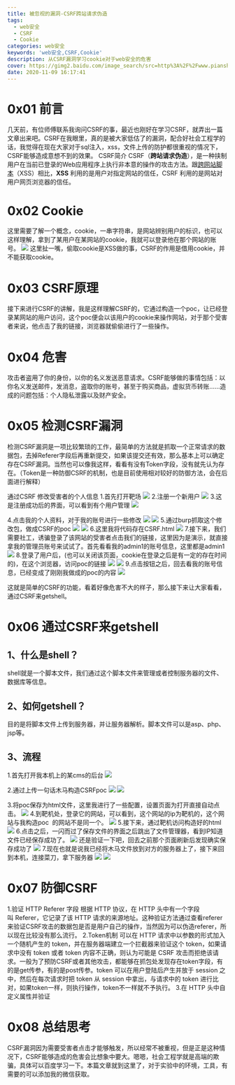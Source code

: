 ```yaml
---
title: 被忽视的漏洞-CSRF跨站请求伪造
tags: 
  - web安全
  - CSRF
  - Cookie
categories: web安全
keywords: 'web安全,CSRF,Cookie'
description: 从CSRF漏洞学习cookie对于web安全的危害
cover: https://gimg2.baidu.com/image_search/src=http%3A%2F%2Fwww.pianshen.com%2Fimages%2F744%2F5338f05ea641c337635df38c44dcd4f0.png&refer=http%3A%2F%2Fwww.pianshen.com&app=2002&size=f9999,10000&q=a80&n=0&g=0n&fmt=jpeg?sec=1630747376&t=8d4387e192b14d4412c6f21e854951f5
date: 2020-11-09 16:17:41
---
```


<meta name="referrer" content="no-referrer"/>

# 0x01 前言

几天前，有位师傅联系我询问CSRF的事，最近也刚好在学习CSRF，就弄出一篇文章出来吧。CSRF在我眼里，真的是被大家低估了的漏洞，配合好社会工程学的话，我觉得在现在大家对于sql注入，xss，文件上传的防护都很重视的情况下，CSRF能够造成意想不到的效果。
CSRF简介
CSRF（**跨站请求伪造**），是一种挟制用户在当前已登录的Web应用程序上执行非本意的操作的攻击方法。跟[跨网站脚本](https://baike.baidu.com/item/%E8%B7%A8%E7%BD%91%E7%AB%99%E8%84%9A%E6%9C%AC)（XSS）相比，**XSS** 利用的是用户对指定网站的信任，CSRF 利用的是网站对用户网页浏览器的信任。

# 0x02 Cookie

这里需要了解一个概念，cookie，一串字符串，是网站辨别用户的标识，也可以这样理解，拿到了某用户在某网站的cookie，我就可以登录他在那个网站的账号。
![](https://cdn.nlark.com/yuque/0/2021/png/12366538/1612317575665-8a8af458-2a41-42ba-ab39-dc1b0ccb3997.png#align=left&display=inline&height=193&margin=%5Bobject%20Object%5D&originHeight=822&originWidth=1764&status=done&style=none&width=415)
这里扯一嘴，偷取cookie是XSS做的事，CSRF的作用是借用cookie，并不能获取cookie。

# 0x03 CSRF原理

接下来进行CSRF的讲解，我是这样理解CSRF的，它通过构造一个poc，让已经登录某网站的用户访问，这个poc便会以该用户的cookie来操作网站，对于那个受害者来说，他点击了我的链接，浏览器就偷偷进行了一些操作。

# 0x04 危害

攻击者盗用了你的身份，以你的名义发送恶意请求。CSRF能够做的事情包括：以你名义发送邮件，发消息，盗取你的账号，甚至于购买商品，虚拟货币转账......造成的问题包括：个人隐私泄露以及财产安全。

# 0x05 检测CSRF漏洞

检测CSRF漏洞是一项比较繁琐的工作，最简单的方法就是抓取一个正常请求的数据包，去掉Referer字段后再重新提交，如果该提交还有效，那么基本上可以确定存在CSRF漏洞。当然也可以像我这样，看看有没有Token字段，没有就先认为存在。（Token是一种防御CSRF的机制，也是目前使用相对较好的防御方法，会在后面进行解释）

通过CSRF 修改受害者的个人信息
1.首先打开靶场
![](https://cdn.nlark.com/yuque/0/2021/png/12366538/1612317576172-fdae19b7-7517-4745-bbd1-d3108537ec73.png#align=left&display=inline&height=195&margin=%5Bobject%20Object%5D&originHeight=902&originWidth=1920&status=done&style=none&width=416)
2.注册一个新用户
![](https://cdn.nlark.com/yuque/0/2021/png/12366538/1612317576618-3c455c98-0ccd-4585-935a-026da67cd7aa.png#align=left&display=inline&height=195&margin=%5Bobject%20Object%5D&originHeight=902&originWidth=1920&status=done&style=none&width=416)
3.这是注册成功后的界面，可以看到有个用户管理
![](https://cdn.nlark.com/yuque/0/2021/png/12366538/1612317576852-50d8a2b8-4766-4030-acd6-4f25e300c97f.png#align=left&display=inline&height=183&margin=%5Bobject%20Object%5D&originHeight=735&originWidth=1669&status=done&style=none&width=416)

4.点击我的个人资料，对于我的账号进行一些修改
![](https://cdn.nlark.com/yuque/0/2021/png/12366538/1612317577219-a78ec569-bb05-4d57-a4bb-f211c4f3a77c.png#align=left&display=inline&height=128&margin=%5Bobject%20Object%5D&originHeight=288&originWidth=931&status=done&style=none&width=415)
![](https://cdn.nlark.com/yuque/0/2021/png/12366538/1612317577777-d9f0f503-a28b-4f2f-822b-42caf10fe7e9.png#align=left&display=inline&height=233&margin=%5Bobject%20Object%5D&originHeight=755&originWidth=1342&status=done&style=none&width=415)
5.通过burp抓取这个修改包，做成CSRF的poc
![](https://cdn.nlark.com/yuque/0/2021/png/12366538/1612317578303-f5676351-cfb0-459b-a596-d8dc8e1ec799.png#align=left&display=inline&height=210&margin=%5Bobject%20Object%5D&originHeight=863&originWidth=1704&status=done&style=none&width=415)
![](https://cdn.nlark.com/yuque/0/2021/png/12366538/1612317578849-a5f906aa-3d34-4a14-9378-c5b320e8a8b7.png#align=left&display=inline&height=375&margin=%5Bobject%20Object%5D&originHeight=787&originWidth=871&status=done&style=none&width=415)
6.这里我将代码存在CSRF.html
![](https://cdn.nlark.com/yuque/0/2021/png/12366538/1612317579367-678ec02a-3533-4bd7-b396-bece13463417.png#align=left&display=inline&height=147&margin=%5Bobject%20Object%5D&originHeight=421&originWidth=1191&status=done&style=none&width=416)
7.接下来，我们需要社工，诱骗登录了该网站的受害者点击我们的链接，这里因为是演示，就直接拿我的管理员账号来试试了。首先看看我的admin1的账号信息，这里都是admin1
![](https://cdn.nlark.com/yuque/0/2021/png/12366538/1612317579884-76ddacfe-cb5a-4ead-93bc-a6aa3f7e701d.png#align=left&display=inline&height=216&margin=%5Bobject%20Object%5D&originHeight=835&originWidth=1601&status=done&style=none&width=415)
8.登录了用户后，(也可以关闭该页面，cookie在登录之后是有一定的存在时间的)，在这个浏览器，访问poc的链接
![](https://cdn.nlark.com/yuque/0/2021/png/12366538/1612317580294-17a7df2a-59fa-4d4b-b163-26f164792b43.png#align=left&display=inline&height=139&margin=%5Bobject%20Object%5D&originHeight=278&originWidth=829&status=done&style=none&width=415)
![](https://cdn.nlark.com/yuque/0/2021/png/12366538/1612317580878-91f8b916-affe-45c8-a056-d423965a1fae.png#align=left&display=inline&height=111&margin=%5Bobject%20Object%5D&originHeight=189&originWidth=705&status=done&style=none&width=415)
9.点击按钮之后，回去看我的账号信息，已经变成了刚刚我做成的poc的内容
![](https://cdn.nlark.com/yuque/0/2021/png/12366538/1612317582113-1a84b1d7-d28f-4b7f-abe8-85c8ad0c180e.png#align=left&display=inline&height=234&margin=%5Bobject%20Object%5D&originHeight=727&originWidth=1295&status=done&style=none&width=416)

这就是简单的CSRF的功能，看着好像危害不大的样子，那么接下来让大家看看，通过CSRF来getshell。

# 0x06 通过CSRF来getshell

## 1、什么是shell？
shell就是一个脚本文件，我们通过这个脚本文件来管理或者控制服务器的文件、数据库等信息。
## 2、如何getshell？
目的是将脚本文件上传到服务器，并让服务器解析。脚本文件可以是asp、php、jsp等。

## 3、流程

1.首先打开我本机上的某cms的后台
![](https://cdn.nlark.com/yuque/0/2021/png/12366538/1612317582636-ffccb573-3a21-4b5a-88c3-6d6162562111.png#align=left&display=inline&height=231&margin=%5Bobject%20Object%5D&originHeight=696&originWidth=1256&status=done&style=none&width=416)


2.通过上传一句话木马构造CSRFpoc
![](https://cdn.nlark.com/yuque/0/2021/png/12366538/1612317583155-5333caa9-9546-4baa-9017-ffeca88fda3c.png#align=left&display=inline&height=177&margin=%5Bobject%20Object%5D&originHeight=671&originWidth=1580&status=done&style=none&width=416)
![](https://cdn.nlark.com/yuque/0/2021/png/12366538/1612317583689-637dfc12-9278-4ddc-8a7a-afecfe13d07b.png#align=left&display=inline&height=298&margin=%5Bobject%20Object%5D&originHeight=675&originWidth=940&status=done&style=none&width=415)

3.将poc保存为html文件，这里我进行了一些配置，设置页面为打开直接自动点击。
![](https://cdn.nlark.com/yuque/0/2021/png/12366538/1612317584018-ca75c982-737a-41a2-8a22-c05aed0a2f4e.png#align=left&display=inline&height=175&margin=%5Bobject%20Object%5D&originHeight=703&originWidth=1920&status=done&style=none&width=477)
4.到靶机处，登录它的网站，可以看到，这个网站的ip为靶机的，这个网站与我构造poc  的网站不是同一个。
![](https://cdn.nlark.com/yuque/0/2021/png/12366538/1612317584541-63e6ebf9-7b18-43b8-8134-b5d40d4b90cb.png#align=left&display=inline&height=245&margin=%5Bobject%20Object%5D&originHeight=749&originWidth=1270&status=done&style=none&width=415)
5.接下来，通过靶机访问构造好的html
![](https://cdn.nlark.com/yuque/0/2021/png/12366538/1612317585031-bbcac406-020f-4caa-a996-7ce4857b9d46.png#align=left&display=inline&height=137&margin=%5Bobject%20Object%5D&originHeight=384&originWidth=1164&status=done&style=none&width=416)
6.点击之后，一闪而过了保存文件的界面之后跳出了文件管理器，看到IP知道文件已经保存成功了。
![](https://cdn.nlark.com/yuque/0/2021/png/12366538/1612317585542-404664fc-7061-4812-a95f-8ffff4562569.png#align=left&display=inline&height=184&margin=%5Bobject%20Object%5D&originHeight=568&originWidth=1280&status=done&style=none&width=415)
还是验证一下吧，回去之前那个页面刷新后发现确实保存成功了
![](https://cdn.nlark.com/yuque/0/2021/png/12366538/1612317586014-06a09b2f-9033-4715-a5d2-20a7dc0a4e97.png#align=left&display=inline&height=248&margin=%5Bobject%20Object%5D&originHeight=761&originWidth=1273&status=done&style=none&width=415)
7.现在也就是说我已经将木马文件放到对方的服务器上了，接下来回到本机，连接菜刀，拿下服务器
![](https://cdn.nlark.com/yuque/0/2021/png/12366538/1612317586564-9db664a5-45ff-497f-a00b-7024fd2d4a17.png#align=left&display=inline&height=186&margin=%5Bobject%20Object%5D&originHeight=725&originWidth=1625&status=done&style=none&width=416)
![](https://cdn.nlark.com/yuque/0/2021/png/12366538/1612317587075-2f880b21-12a0-4fc7-91e5-9803851f01ff.png#align=left&display=inline&height=186&margin=%5Bobject%20Object%5D&originHeight=725&originWidth=1625&status=done&style=none&width=416)

# 0x07 防御CSRF
1.验证 HTTP Referer 字段
根据 HTTP 协议，在 HTTP 头中有一个字段叫 Referer，它记录了该 HTTP 请求的来源地址。这种验证方法通过查看referer来验证CSRF攻击的数据包是否是用户自己的操作，当然因为可以伪造referer，所以现在比较没有那么流行。
2.Token机制
可以在 HTTP 请求中以参数的形式加入一个随机产生的 token，并在服务器端建立一个拦截器来验证这个 token，如果请求中没有 token 或者 token 内容不正确，则认为可能是 CSRF 攻击而拒绝该请求。一般为了预防CSRF或者其他攻击，都能够在抓包处发现存在token字段，有的是get传参，有的是post传参。token 可以在用户登陆后产生并放于 session 之中，然后在每次请求时把 token 从 session 中拿出，与请求中的 token 进行比对，如果token一样，则执行操作，token不一样就不予执行。
3.在 HTTP 头中自定义属性并验证

# 0x08 总结思考
CSRF漏洞因为需要受害者点击才能够触发，所以经常不被重视，但是正是这种情况下，CSRF能够造成的危害会比想象中要大。嗯嗯，社会工程学就是高端的欺骗，具体可以百度学习一下。本篇文章就到这里了，对于实验中的环境，工具，有需要的可以添加我的微信获取。
